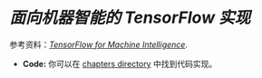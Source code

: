 # _面向机器智能的 TensorFlow 实现_


参考资料：[_TensorFlow for Machine Intelligence_](https://bleedingedgepress.com/tensor-flow-for-machine-intelligence/).

* **Code:** 你可以在 [chapters directory](./chapters) 中找到代码实现。
